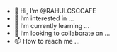 - 👋 Hi, I’m @RAHULCSCCAFE
- 👀 I’m interested in ...
- 🌱 I’m currently learning ...
- 💞️ I’m looking to collaborate on ...
- 📫 How to reach me ...

<!---
RAHULCSCCAFE/RAHULCSCCAFE is a ✨ special ✨ repository because its `README.md` (this file) appears on your GitHub profile.
You can click the Preview link to take a look at your changes.
--->
